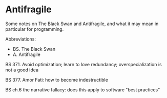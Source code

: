 # Antifragile


Some notes on The Black Swan and Antifragile, and what it may mean in
particular for programming.

Abbreviations:

* BS. The Black Swan
* A. Antifragile


BS 371. Avoid optimization; learn to love redundancy; overspecialization is not
a good idea


BS 377. Amor Fati: how to become indestructible

BS ch.6 the narrative fallacy: does this apply to software "best
practices"

